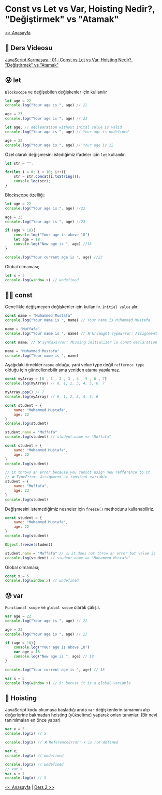 # Const vs Let vs Var, Hoisting Nedir?, "Değiştirmek" vs "Atamak"

[<< Anasayfa](../readme.md)

## 🔗 Ders Videosu

[JavaScript Karmaşası : 01 : Const vs Let vs Var, Hoisting Nedir?, "Değiştirmek" vs "Atamak"](https://youtu.be/GFyELl7fdmU)

## 😜 let

`Blockscope` ve değişebilen değişkenler için kullanılır

``` javascript
let age = 22
console.log("Your age is ", age) // 22

age = 23
console.log("Your age is ", age) // 23
```

``` javascript
let age; // declearation without inital value is valid
console.log("Your age is ", age) // Your age is undefined

age = 22
console.log("Your age is ", age) // Your age is 22
```

Özel olarak değişmesini istediğimiz ifadeler için `let` kullanılır.

``` javascript
let str = "";

for(let i = 0; i < 10; i++){
    str = str.concat(i.toString());
    console.log(str);
}
```

Blockscope özelliği;

``` javascript
let age = 22
console.log("Your age is ", age) //22

age = 23
console.log("Your age is ", age) //23

if (age > 18){
    console.log("Your age is above 18")
    let age = 18 
    console.log("New age is ", age) //18
}

console.log("Your current age is ", age) //23
```

Global olmaması;

``` javascript
let x = 5
console.log(window.x) // undefined
```

## 💪🏻 const

Genellikle değişmeyen değişkenler için kullanılır. `Initial value` alır.

``` javascript
const name = "Muhammed Mustafa"
console.log("Your name is ", name) // Your name is Muhammed Mustafa

name = "Muffafa"
console.log("Your name is ", name) // ❌ Uncaught TypeError: Assignment to constant variable.
```

``` javascript
const name; // ❌ SyntaxError: Missing initializer in const declaration

name = "Muhammed Mustafa"
console.log("Your name is ", name)
```

Aşağıdaki örnekler `nesne` olduğu, yani velue type değil `reffernce type` olduğu için güncellenebilir ama yeniden atama yapılamaz.

``` javascript
const myArray = [0 , 1 , 2 , 3 , 4 , 5 , 6 , 7]
console.log(myArray) // 0, 1, 2, 3, 4, 5, 6, 7

myArray.pop() // 7
console.log(myArray) // 0, 1, 2, 3, 4, 5, 6
```

``` javascript
const student = {
    name: "Muhammed Mustafa",
    age: 22
}
console.log(student)

student.name = "Muffafa"
console.log(student) // student.name => "Muffafa"
```

``` javascript
const student = {
    name: "Muhammed Mustafa",
    age: 22
}
console.log(student)

// it throws an error because you cannot asign new refference to it 
// ❌ TypeError: Assignment to constant variable.
student = { 
    name: "Muffafa",
    age: 23
}
console.log(student)
```

Değişmesini istemediğimiz nesneler için `freeze()` methodunu kullanabiliriz.

``` javascript
const student = {
    name: "Muhammed Mustafa",
    age: 22
}
console.log(student)

Object.freeze(student)

student.name = "Muffafa" // ⚠️ it does not throw an error but value is not changed
console.log(student) // student.name => "Muhammed Mustafa"
```

Global olmaması;

``` javascript
const x = 5
console.log(window.x) // undefined
```

## 😰 var

`Functional scope` ve `global scope` olarak çalışır.

``` javascript
var age = 22
console.log("Your age is ", age) // 22

age = 23
console.log("Your age is ", age) // 23

if (age > 18){
    console.log("Your age is above 18")
    var age = 18 
    console.log("New age is ", age) // 18
}

console.log("Your current age is ", age) // 18
```

``` javascript
var x = 5
console.log(window.x) // 5: becuse it is a global variable 
```

## 🤯 Hoisting

JavaScript kodu okumaya başladığı anda `var` değişkenlerin tamamını alıp değerlerine bakmadan hoisting (yükseltme) yaparak onları tanımlar. (Bir nevi tanımlmaları en önce yapar)

``` javascript
var x = 5
console.log(x) // 5
```

``` javascript
console.log(x) // ❌ ReferenceError: x is not defined
```

``` javascript
var x;
console.log(x) // undefined
```

``` javascript
console.log(x) // undefined
// var x
var x = 5 
console.log(x) // 5
```

[<< Anasayfa](../readme.md) | [Ders 2 >>](../02/readme.md)
